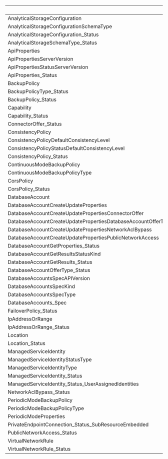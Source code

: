 |                                                               | v1alpha1api20210515 |
|---------------------------------------------------------------|---------------------|
| AnalyticalStorageConfiguration                                | v1alpha1api20210515 |
| AnalyticalStorageConfigurationSchemaType                      | v1alpha1api20210515 |
| AnalyticalStorageConfiguration_Status                         | v1alpha1api20210515 |
| AnalyticalStorageSchemaType_Status                            | v1alpha1api20210515 |
| ApiProperties                                                 | v1alpha1api20210515 |
| ApiPropertiesServerVersion                                    | v1alpha1api20210515 |
| ApiPropertiesStatusServerVersion                              | v1alpha1api20210515 |
| ApiProperties_Status                                          | v1alpha1api20210515 |
| BackupPolicy                                                  | v1alpha1api20210515 |
| BackupPolicyType_Status                                       | v1alpha1api20210515 |
| BackupPolicy_Status                                           | v1alpha1api20210515 |
| Capability                                                    | v1alpha1api20210515 |
| Capability_Status                                             | v1alpha1api20210515 |
| ConnectorOffer_Status                                         | v1alpha1api20210515 |
| ConsistencyPolicy                                             | v1alpha1api20210515 |
| ConsistencyPolicyDefaultConsistencyLevel                      | v1alpha1api20210515 |
| ConsistencyPolicyStatusDefaultConsistencyLevel                | v1alpha1api20210515 |
| ConsistencyPolicy_Status                                      | v1alpha1api20210515 |
| ContinuousModeBackupPolicy                                    | v1alpha1api20210515 |
| ContinuousModeBackupPolicyType                                | v1alpha1api20210515 |
| CorsPolicy                                                    | v1alpha1api20210515 |
| CorsPolicy_Status                                             | v1alpha1api20210515 |
| DatabaseAccount                                               | v1alpha1api20210515 |
| DatabaseAccountCreateUpdateProperties                         | v1alpha1api20210515 |
| DatabaseAccountCreateUpdatePropertiesConnectorOffer           | v1alpha1api20210515 |
| DatabaseAccountCreateUpdatePropertiesDatabaseAccountOfferType | v1alpha1api20210515 |
| DatabaseAccountCreateUpdatePropertiesNetworkAclBypass         | v1alpha1api20210515 |
| DatabaseAccountCreateUpdatePropertiesPublicNetworkAccess      | v1alpha1api20210515 |
| DatabaseAccountGetProperties_Status                           | v1alpha1api20210515 |
| DatabaseAccountGetResultsStatusKind                           | v1alpha1api20210515 |
| DatabaseAccountGetResults_Status                              | v1alpha1api20210515 |
| DatabaseAccountOfferType_Status                               | v1alpha1api20210515 |
| DatabaseAccountsSpecAPIVersion                                | v1alpha1api20210515 |
| DatabaseAccountsSpecKind                                      | v1alpha1api20210515 |
| DatabaseAccountsSpecType                                      | v1alpha1api20210515 |
| DatabaseAccounts_Spec                                         | v1alpha1api20210515 |
| FailoverPolicy_Status                                         | v1alpha1api20210515 |
| IpAddressOrRange                                              | v1alpha1api20210515 |
| IpAddressOrRange_Status                                       | v1alpha1api20210515 |
| Location                                                      | v1alpha1api20210515 |
| Location_Status                                               | v1alpha1api20210515 |
| ManagedServiceIdentity                                        | v1alpha1api20210515 |
| ManagedServiceIdentityStatusType                              | v1alpha1api20210515 |
| ManagedServiceIdentityType                                    | v1alpha1api20210515 |
| ManagedServiceIdentity_Status                                 | v1alpha1api20210515 |
| ManagedServiceIdentity_Status_UserAssignedIdentities          | v1alpha1api20210515 |
| NetworkAclBypass_Status                                       | v1alpha1api20210515 |
| PeriodicModeBackupPolicy                                      | v1alpha1api20210515 |
| PeriodicModeBackupPolicyType                                  | v1alpha1api20210515 |
| PeriodicModeProperties                                        | v1alpha1api20210515 |
| PrivateEndpointConnection_Status_SubResourceEmbedded          | v1alpha1api20210515 |
| PublicNetworkAccess_Status                                    | v1alpha1api20210515 |
| VirtualNetworkRule                                            | v1alpha1api20210515 |
| VirtualNetworkRule_Status                                     | v1alpha1api20210515 |
